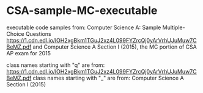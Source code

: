 # CSA-sample-MC-executable
 
executable code samples from: Computer Science A: Sample Multiple-Choice Questions https://1.cdn.edl.io/lOH2xgBkm1TGuJ2xz4L099FYZrcQj0yArVrhUJuMuw7CBeMZ.pdf
and Computer Science A Section I (2015), the MC portion of CSA AP exam for 2015

class names starting with "q" are from: https://1.cdn.edl.io/lOH2xgBkm1TGuJ2xz4L099FYZrcQj0yArVrhUJuMuw7CBeMZ.pdf
class names starting with "_" are from: Computer Science A Section I (2015)
